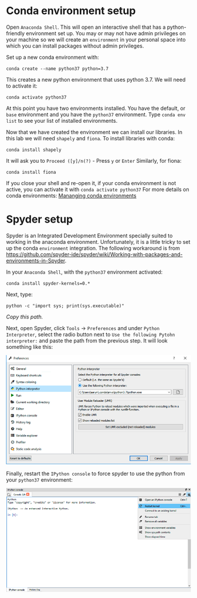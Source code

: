 
# Conda environment setup

Open `Anaconda Shell`. This will open an interactive shell that has a python-friendly environment set up. You may or may not have admin privileges on your machine so we will create an `environment` in your personal space into which you can install packages without admin privileges. 

Set up a new conda environment with:
```
conda create --name python37 python=3.7
```
This creates a new python environment that uses python 3.7. We will need to activate it:
```
conda activate python37
```

At this point you have two environments installed. You have the default, or `base` environment and you have the `python37` environment. Type `conda env list` to see your list of installed environments.


Now that we have created the environment we can install our libraries. In this lab we will need `shapely` and `fiona`. To install libraries with conda:
```
conda install shapely
```
It will ask you to `Proceed ([y]/n(?)` - Press `y` or `Enter`
Similarly, for fiona:
```
conda install fiona
```

If you close your shell and re-open it, if your conda environment is not active, you can activate it with `conda activate python37`
For more details on conda environments: [Mananging conda environments](https://docs.conda.io/projects/conda/en/latest/user-guide/tasks/manage-environments.html)

# Spyder setup
Spyder is an Integrated Development Environment specially suited to working in the anaconda environment. Unfortunately, it is a little tricky to set up the conda `environment` integration. The following workaround is from https://github.com/spyder-ide/spyder/wiki/Working-with-packages-and-environments-in-Spyder. 

In your `Anaconda Shell`, with the `python37` environment activated:

```
conda install spyder-kernels=0.*
```

Next, type: 
```
python -c "import sys; print(sys.executable)"
```

_Copy this path._

Next, open Spyder, click `Tools` -> `Preferences` and under `Python Interpreter`, select the radio button next to `Use the following Pytohn interpreter:` and paste the path from the previous step. It will look something like this:

![Spyder prefs](spyder-prefs-interpreter.png)

Finally, restart the `IPython console` to force spyder to use the python from your `python37` environment:

![Restart IPython](spyder-restart-ipython.png)

